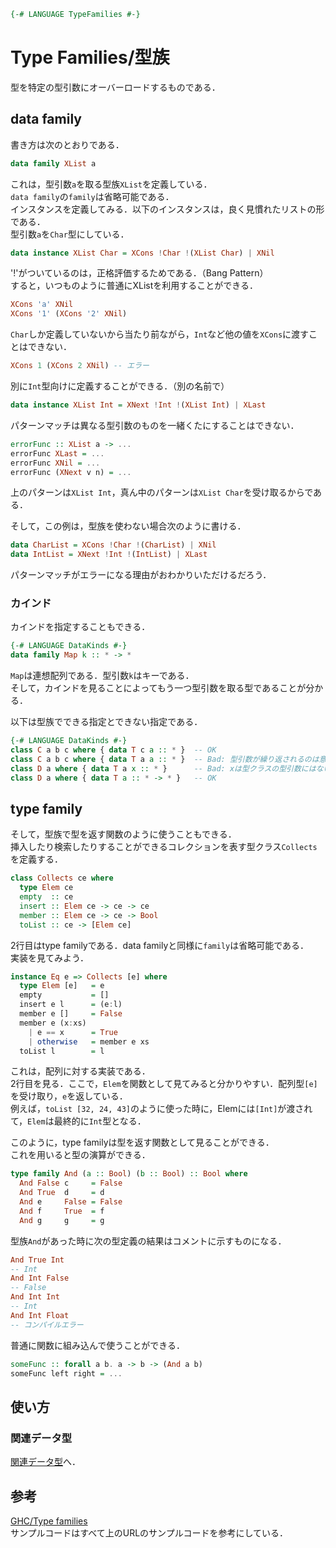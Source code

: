 ```haskell
{-# LANGUAGE TypeFamilies #-}
```

# Type Families/型族
型を特定の型引数にオーバーロードするものである．  
## data family
書き方は次のとおりである．
```haskell
data family XList a
```
これは，型引数`a`を取る型族`XList`を定義している．  
`data family`の`family`は省略可能である．  
インスタンスを定義してみる．以下のインスタンスは，良く見慣れたリストの形である．  
型引数`a`を`Char`型にしている．
```haskell
data instance XList Char = XCons !Char !(XList Char) | XNil
```
'!'がついているのは，正格評価するためである．（Bang Pattern）  
すると，いつものように普通にXListを利用することができる．  
```haskell
XCons 'a' XNil
XCons '1' (XCons '2' XNil)
```
`Char`しか定義していないから当たり前ながら，`Int`など他の値を`XCons`に渡すことはできない．
```haskell
XCons 1 (XCons 2 XNil) -- エラー
```
別に`Int`型向けに定義することができる．（別の名前で）
```haskell
data instance XList Int = XNext !Int !(XList Int) | XLast
```
パターンマッチは異なる型引数のものを一緒くたにすることはできない．
```haskell
errorFunc :: XList a -> ...
errorFunc XLast = ...
errorFunc XNil = ...
errorFunc (XNext v n) = ...
```
上のパターンは`XList Int`，真ん中のパターンは`XList Char`を受け取るからである．  

そして，この例は，型族を使わない場合次のように書ける．
```haskell
data CharList = XCons !Char !(CharList) | XNil
data IntList = XNext !Int !(IntList) | XLast
```
パターンマッチがエラーになる理由がおわかりいただけるだろう．

### カインド
カインドを指定することもできる．
```haskell
{-# LANGUAGE DataKinds #-}
data family Map k :: * -> *
```
`Map`は連想配列である．型引数`k`はキーである．  
そして，カインドを見ることによってもう一つ型引数を取る型であることが分かる．

以下は型族でできる指定とできない指定である．
```haskell
{-# LANGUAGE DataKinds #-}
class C a b c where { data T c a :: * }  -- OK
class C a b c where { data T a a :: * }  -- Bad: 型引数が繰り返されるのは意味がない．
class D a where { data T a x :: * }      -- Bad: xは型クラスの型引数にはない．以下のように書く．
class D a where { data T a :: * -> * }   -- OK
```

## type family
そして，型族で型を返す関数のように使うこともできる．  
挿入したり検索したりすることができるコレクションを表す型クラス`Collects`を定義する．
```haskell
class Collects ce where
  type Elem ce
  empty  :: ce
  insert :: Elem ce -> ce -> ce
  member :: Elem ce -> ce -> Bool
  toList :: ce -> [Elem ce]
```
2行目はtype familyである．data familyと同様に`family`は省略可能である．  
実装を見てみよう．  
```haskell
instance Eq e => Collects [e] where
  type Elem [e]   = e
  empty           = []
  insert e l      = (e:l)
  member e []     = False
  member e (x:xs) 
    | e == x      = True
    | otherwise   = member e xs
  toList l        = l
```
これは，配列に対する実装である．  
2行目を見る．ここで，`Elem`を関数として見てみると分かりやすい．配列型`[e]`を受け取り，`e`を返している．  
例えば，`toList [32, 24, 43]`のように使った時に，Elemには`[Int]`が渡されて，`Elem`は最終的に`Int`型となる．

このように，type familyは型を返す関数として見ることができる．  
これを用いると型の演算ができる．
```haskell
type family And (a :: Bool) (b :: Bool) :: Bool where
  And False c     = False
  And True  d     = d
  And e     False = False
  And f     True  = f
  And g     g     = g
```
型族`And`があった時に次の型定義の結果はコメントに示すものになる．
```haskell
And True Int
-- Int
And Int False 
-- False
And Int Int
-- Int
And Int Float
-- コンパイルエラー
```
普通に関数に組み込んで使うことができる．
```haskell
someFunc :: forall a b. a -> b -> (And a b)
someFunc left right = ...
```

## 使い方
### 関連データ型
[関連データ型](../misc/AssociatedDataType.md)へ．

## 参考
[GHC/Type families](https://wiki.haskell.org/GHC/Type_families)  
サンプルコードはすべて上のURLのサンプルコードを参考にしている．